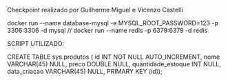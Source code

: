 Checkpoint realizado por Guilherme Miguel e Vicenzo Castelli


docker run --name database-mysql -e MYSQL_ROOT_PASSWORD=123 -p 3306:3306 -d mysql
//
docker run --name redis -p 6379:6379 -d redis


SCRIPT UTILIZADO:

CREATE TABLE sys.produtos ( id INT NOT NULL AUTO_INCREMENT, nome VARCHAR(45) NULL, preco DOUBLE NULL, quantidade_estoque INT NULL, data_criacao VARCHAR(45) NULL, PRIMARY KEY (id));
